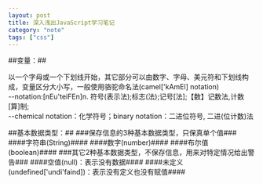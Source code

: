 ```yaml
---
layout: post
title: 深入浅出JavaScript学习笔记
category: "note"
tags: ["css"]
---
```


##变量：##

以一个字母或一个下划线开始，其它部分可以由数字、字母、美元符和下划线构成，变量区分大小写，一般使用骆驼命名法(camel['kAmEl] notation)  
--notation:[nEu'teiFEn]n. 符号(表示法);标志(法);记号[法];【数】记数法,计数[算]制;  
--chemical notation：化学符号；binary notation：二进位符号, 二进(位计数)法

##基本数据类型：##
###保存信息的3种基本数据类型，只保真单个值###
####字符串(String)####
####数字(number)####
####布尔值(boolean)####
###其它2种基本数据类型，不保存信息，用来对特定情况给出警告###
####空值(null)：表示没有数据####
####未定义(undefined['undi'faind])：表示没有定义也没有赋值####
